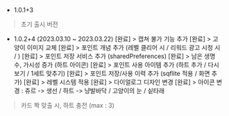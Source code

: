 - 1.0.1+3
> 초기 출시 버전


- 1.0.2+4 (2023.03.10 ~ 2023.03.22)
[완료] > 캡쳐 불가 기능 추가
[완료] > 고양이 이미지 교체
[완료] > 포인트 개념 추가 (레벨 클리어 시 / 리워드 광고 시청 시 / )
[완료] > 포인트 저장 서비스 추가 (sharedPreferences)
[완료] > 남은 생명 수, 가시성 증가 (하트 아이콘)
[완료] > 포인트 사용 아이템 추가 (하트 추가 / 다시 보기 / 1세트 맞추기)
[완료] > 포인트 저장/사용 이력 추가 (sqflite 적용 / 화면 추가)
[완료] > 레벨 시스템 적용
[완료] > 다이얼로그 디자인 변경
[완료] > 아이콘 변경 : 츄르 -> 생선 / 하트 -> 냥발바닥 / 고양이의 눈 / 싵타래
> 카드 짝 맞출 시, 하트 충전 (max : 3)
